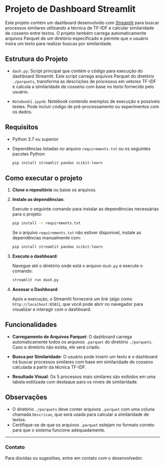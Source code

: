 
# Projeto de Dashboard Streamlit

Este projeto contém um dashboard desenvolvido com [Streamlit](https://streamlit.io/) para buscar processos similares utilizando a técnica de TF-IDF e calcular similaridade de cosseno entre textos. O projeto também carrega automaticamente arquivos Parquet de um diretório especificado e permite que o usuário insira um texto para realizar buscas por similaridade.

## Estrutura do Projeto

- `dash.py`: Script principal que contém o código para execução do dashboard Streamlit. Este script carrega arquivos Parquet do diretório `./parquets`, transforma as descrições de processos em vetores TF-IDF e calcula a similaridade de cosseno com base no texto fornecido pelo usuário.
  
- `Notebook1.ipynb`: Notebook contendo exemplos de execução e possíveis testes. Pode incluir código de pré-processamento ou experimentos com os dados.

## Requisitos

- Python 3.7 ou superior
- Dependências listadas no arquivo `requirements.txt` ou os seguintes pacotes Python:

  ```bash
  pip install streamlit pandas scikit-learn
  ```

## Como executar o projeto

1. **Clone o repositório** ou baixe os arquivos.

2. **Instale as dependências**:

   Execute o seguinte comando para instalar as dependências necessárias para o projeto:

   ```bash
   pip install -r requirements.txt
   ```

   Se o arquivo `requirements.txt` não estiver disponível, instale as dependências manualmente com:

   ```bash
   pip install streamlit pandas scikit-learn
   ```

3. **Execute o dashboard**:

   Navegue até o diretório onde está o arquivo `dash.py` e execute o comando:

   ```bash
   streamlit run dash.py
   ```

4. **Acessar o Dashboard**:

   Após a execução, o Streamlit fornecerá um link (algo como `http://localhost:8501`), que você pode abrir no navegador para visualizar e interagir com o dashboard.

## Funcionalidades

- **Carregamento de Arquivos Parquet**: O dashboard carrega automaticamente todos os arquivos `.parquet` do diretório `./parquets`. Caso o diretório não exista, ele será criado.
  
- **Busca por Similaridade**: O usuário pode inserir um texto e o dashboard irá buscar processos similares com base em similaridade de cosseno calculada a partir da técnica TF-IDF.

- **Resultado Visual**: Os 5 processos mais similares são exibidos em uma tabela estilizada com destaque para os níveis de similaridade.

## Observações

- O diretório `./parquets` deve conter arquivos `.parquet` com uma coluna chamada `Descricao`, que será usada para calcular a similaridade de textos.
- Certifique-se de que os arquivos `.parquet` estejam no formato correto para que o sistema funcione adequadamente.

---

### Contato

Para dúvidas ou sugestões, entre em contato com o desenvolvedor.
